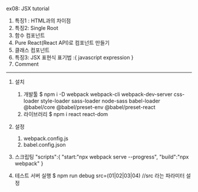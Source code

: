 ex08: JSX tutorial
01. 특징1 : HTML과의 차이점
02. 특징2: Single Root
03. 함수 컴포넌트
04. Pure React(React API)로 컴포넌트 만들기
05. 클래스 컴포넌트    
06. 특징3: JSX 표현식 표기법 :{ javascript expression }  
07. Comment



---------------------------------------------------


1. 설치
    1) 개발툴
        $ npm i -D webpack webpack-cli webpack-dev-server css-loader style-loader sass-loader node-sass babel-loader @babel/core @babel/preset-env @babel/preset-react
    2) 라이브러리
        $ npm i react react-dom

2. 설정
    1) webpack.config.js
    2) babel.config.json
   
3. 스크립팅
   "scripts":{
      "start:"npx webpack serve --progress",
      "build":"npx webpack"
   }
4. 테스트 서버 실행
  $ npm run debug src=(01|02|03|04) //src 라는 파라미터 설정